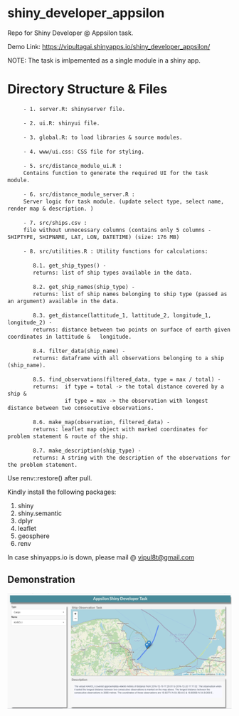 # shiny_developer_appsilon
Repo for Shiny Developer @ Appsilon task.

  Demo Link: https://vipultagai.shinyapps.io/shiny_developer_appsilon/

 NOTE: The task is imlpemented as a single module in a shiny app.

# Directory Structure & Files
         - 1. server.R: shinyserver file.
         
         - 2. ui.R: shinyui file.
         
         - 3. global.R: to load libraries & source modules.
         
         - 4. www/ui.css: CSS file for styling.
         
         - 5. src/distance_module_ui.R : 
         Contains function to generate the required UI for the task module.
         
         - 6. src/distance_module_server.R : 
         Server logic for task module. (update select type, select name, render map & description. )
         
         - 7. src/ships.csv : 
         file without unnecessary columns (contains only 5 columns - SHIPTYPE, SHIPNAME, LAT, LON, DATETIME) (size: 176 MB) 
         
         - 8. src/utilities.R : Utility functions for calculations:
         
            8.1. get_ship_types() - 
            returns: list of ship types available in the data.
            
            8.2. get_ship_names(ship_type) - 
            returns: list of ship names belonging to ship type (passed as an argument) available in the data.
            
            8.3. get_distance(lattitude_1, lattitude_2, longitude_1, longitude_2) - 
            returns: distance between two points on surface of earth given coordinates in lattitude &   longitude.
            
            8.4. filter_data(ship_name) - 
            returns: dataframe with all observations belonging to a ship (ship_name).
            
            8.5. find_observations(filtered_data, type = max / total) - 
            returns:  if type = total -> the total distance covered by a ship &  
                      if type = max -> the observation with longest distance between two consecutive observations.  
                      
            8.6. make_map(observation, filtered_data) - 
            returns: leaflet map object with marked coordinates for problem statement & route of the ship.  
            
            8.7. make_description(ship_type) - 
            returns: A string with the description of the observations for the problem statement.
  
Use renv::restore() after pull.

Kindly install the following packages:
1. shiny
3. shiny.semantic
4. dplyr
5. leaflet
6. geosphere
7. renv


 In case shinyapps.io is down, please mail @ vipul8t@gmail.com

## Demonstration
![alt text](https://github.com/vipultagai/appsilon-shiny-developer/blob/master/demo.PNG)

